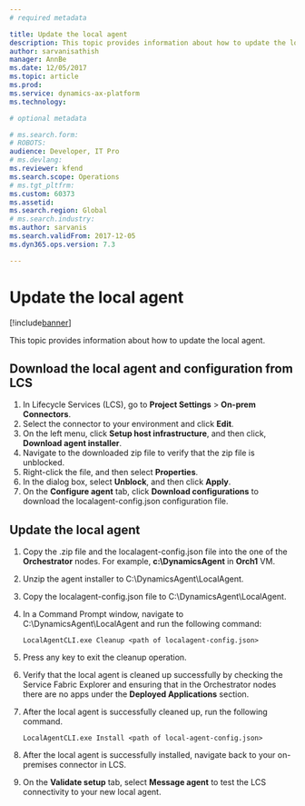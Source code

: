 ```yaml
---
# required metadata

title: Update the local agent
description: This topic provides information about how to update the local agent.
author: sarvanisathish
manager: AnnBe
ms.date: 12/05/2017
ms.topic: article
ms.prod: 
ms.service: dynamics-ax-platform
ms.technology: 

# optional metadata

# ms.search.form: 
# ROBOTS: 
audience: Developer, IT Pro
# ms.devlang: 
ms.reviewer: kfend
ms.search.scope: Operations
# ms.tgt_pltfrm: 
ms.custom: 60373
ms.assetid: 
ms.search.region: Global
# ms.search.industry: 
ms.author: sarvanis
ms.search.validFrom: 2017-12-05
ms.dyn365.ops.version: 7.3

---
```

# Update the local agent

[!include[banner](../includes/banner.md)]

This topic provides information about how to update the local agent.

## Download the local agent and configuration from LCS 

1. In Lifecycle Services (LCS), go to **Project Settings** > **On-prem Connectors**. 
2. Select the connector to your environment and click **Edit**. 
3. On the left menu, click **Setup host infrastructure**, and then click, **Download agent installer**.
4. Navigate to the downloaded zip file to verify that the zip file is unblocked. 
5. Right-click the file, and then select **Properties**. 
6. In the dialog box, select **Unblock**, and then click **Apply**. 
7. On the **Configure agent** tab, click **Download configurations** to download the localagent-config.json configuration file. 

## Update the local agent 

1. Copy the .zip file and the localagent-config.json file into the one of the **Orchestrator** nodes. For example, **c:\DynamicsAgent** in **Orch1** VM. 
2. Unzip the agent installer to C:\DynamicsAgent\LocalAgent. 
3. Copy the localagent-config.json file to C:\DynamicsAgent\LocalAgent. 
4. In a Command Prompt window, navigate to C:\DynamicsAgent\LocalAgent and run the following command:

   ```LocalAgentCLI.exe Cleanup <path of localagent-config.json> ``` 

5. Press any key to exit the cleanup operation. 
6. Verify that the local agent is cleaned up successfully by checking the Service Fabric Explorer and ensuring that in the Orchestrator nodes there are no apps under the **Deployed Applications** section.
7. After the local agent is successfully cleaned up, run the following command. 

    ```LocalAgentCLI.exe Install <path of local-agent-config.json>``` 

8. After the local agent is successfully installed, navigate back to your on-premises connector in LCS. 
9. On the **Validate setup** tab, select **Message agent** to test the LCS connectivity to your new local agent. 
